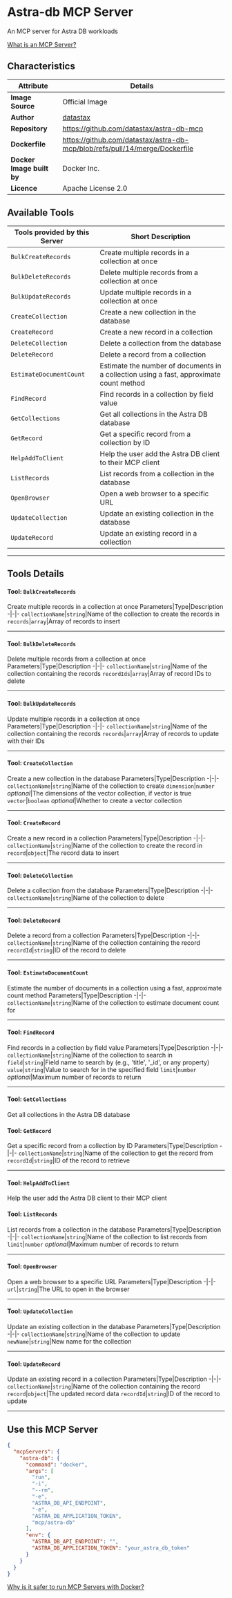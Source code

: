 # Astra-db MCP Server

An MCP server for Astra DB workloads

[What is an MCP Server?](https://www.anthropic.com/news/model-context-protocol)

## Characteristics
Attribute|Details|
|-|-|
**Image Source**|Official Image
|**Author**|[datastax](https://github.com/datastax)
**Repository**|https://github.com/datastax/astra-db-mcp
**Dockerfile**|https://github.com/datastax/astra-db-mcp/blob/refs/pull/14/merge/Dockerfile
**Docker Image built by**|Docker Inc.
**Licence**|Apache License 2.0

## Available Tools
Tools provided by this Server|Short Description
-|-
`BulkCreateRecords`|Create multiple records in a collection at once|
`BulkDeleteRecords`|Delete multiple records from a collection at once|
`BulkUpdateRecords`|Update multiple records in a collection at once|
`CreateCollection`|Create a new collection in the database|
`CreateRecord`|Create a new record in a collection|
`DeleteCollection`|Delete a collection from the database|
`DeleteRecord`|Delete a record from a collection|
`EstimateDocumentCount`|Estimate the number of documents in a collection using a fast, approximate count method|
`FindRecord`|Find records in a collection by field value|
`GetCollections`|Get all collections in the Astra DB database|
`GetRecord`|Get a specific record from a collection by ID|
`HelpAddToClient`|Help the user add the Astra DB client to their MCP client|
`ListRecords`|List records from a collection in the database|
`OpenBrowser`|Open a web browser to a specific URL|
`UpdateCollection`|Update an existing collection in the database|
`UpdateRecord`|Update an existing record in a collection|

---
## Tools Details

#### Tool: **`BulkCreateRecords`**
Create multiple records in a collection at once
Parameters|Type|Description
-|-|-
`collectionName`|`string`|Name of the collection to create the records in
`records`|`array`|Array of records to insert

---
#### Tool: **`BulkDeleteRecords`**
Delete multiple records from a collection at once
Parameters|Type|Description
-|-|-
`collectionName`|`string`|Name of the collection containing the records
`recordIds`|`array`|Array of record IDs to delete

---
#### Tool: **`BulkUpdateRecords`**
Update multiple records in a collection at once
Parameters|Type|Description
-|-|-
`collectionName`|`string`|Name of the collection containing the records
`records`|`array`|Array of records to update with their IDs

---
#### Tool: **`CreateCollection`**
Create a new collection in the database
Parameters|Type|Description
-|-|-
`collectionName`|`string`|Name of the collection to create
`dimension`|`number` *optional*|The dimensions of the vector collection, if vector is true
`vector`|`boolean` *optional*|Whether to create a vector collection

---
#### Tool: **`CreateRecord`**
Create a new record in a collection
Parameters|Type|Description
-|-|-
`collectionName`|`string`|Name of the collection to create the record in
`record`|`object`|The record data to insert

---
#### Tool: **`DeleteCollection`**
Delete a collection from the database
Parameters|Type|Description
-|-|-
`collectionName`|`string`|Name of the collection to delete

---
#### Tool: **`DeleteRecord`**
Delete a record from a collection
Parameters|Type|Description
-|-|-
`collectionName`|`string`|Name of the collection containing the record
`recordId`|`string`|ID of the record to delete

---
#### Tool: **`EstimateDocumentCount`**
Estimate the number of documents in a collection using a fast, approximate count method
Parameters|Type|Description
-|-|-
`collectionName`|`string`|Name of the collection to estimate document count for

---
#### Tool: **`FindRecord`**
Find records in a collection by field value
Parameters|Type|Description
-|-|-
`collectionName`|`string`|Name of the collection to search in
`field`|`string`|Field name to search by (e.g., 'title', '_id', or any property)
`value`|`string`|Value to search for in the specified field
`limit`|`number` *optional*|Maximum number of records to return

---
#### Tool: **`GetCollections`**
Get all collections in the Astra DB database
#### Tool: **`GetRecord`**
Get a specific record from a collection by ID
Parameters|Type|Description
-|-|-
`collectionName`|`string`|Name of the collection to get the record from
`recordId`|`string`|ID of the record to retrieve

---
#### Tool: **`HelpAddToClient`**
Help the user add the Astra DB client to their MCP client
#### Tool: **`ListRecords`**
List records from a collection in the database
Parameters|Type|Description
-|-|-
`collectionName`|`string`|Name of the collection to list records from
`limit`|`number` *optional*|Maximum number of records to return

---
#### Tool: **`OpenBrowser`**
Open a web browser to a specific URL
Parameters|Type|Description
-|-|-
`url`|`string`|The URL to open in the browser

---
#### Tool: **`UpdateCollection`**
Update an existing collection in the database
Parameters|Type|Description
-|-|-
`collectionName`|`string`|Name of the collection to update
`newName`|`string`|New name for the collection

---
#### Tool: **`UpdateRecord`**
Update an existing record in a collection
Parameters|Type|Description
-|-|-
`collectionName`|`string`|Name of the collection containing the record
`record`|`object`|The updated record data
`recordId`|`string`|ID of the record to update

---
## Use this MCP Server

```json
{
  "mcpServers": {
    "astra-db": {
      "command": "docker",
      "args": [
        "run",
        "-i",
        "--rm",
        "-e",
        "ASTRA_DB_API_ENDPOINT",
        "-e",
        "ASTRA_DB_APPLICATION_TOKEN",
        "mcp/astra-db"
      ],
      "env": {
        "ASTRA_DB_API_ENDPOINT": "",
        "ASTRA_DB_APPLICATION_TOKEN": "your_astra_db_token"
      }
    }
  }
}
```

[Why is it safer to run MCP Servers with Docker?](https://www.docker.com/blog/the-model-context-protocol-simplifying-building-ai-apps-with-anthropic-claude-desktop-and-docker/)
